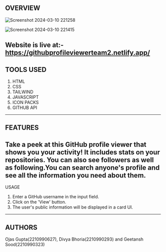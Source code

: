 OVERVIEW
-----

![Screenshot 2024-03-10 221258](https://github.com/Ignoble-Immortal/FEE2Project-1/assets/123066928/a800d78d-4e32-402d-b938-6c487ed80ddf)

![Screenshot 2024-03-10 221415](https://github.com/Ignoble-Immortal/FEE2Project-1/assets/123066928/0034fe8a-2df4-4bdd-aefa-738fc4356bcb)

Website is live at:- https://githubprofileviewerteam2.netlify.app/
-----

TOOLS USED
-----

1. HTML
2. CSS
3. TAILWIND
4. JAVASCRIPT
5. ICON PACKS
6. GITHUB API
-----

FEATURES
-----

Take a peek at this GitHub profile viewer that shows you your activity! It includes stats on your repositories. You can also see followers as well as following.You can search anyone's profile and see all the information you need about them.
-----

USAGE
1. Enter a GitHub username in the input field.
2. Click on the 'View' button.
3. The user's public information will be displayed in a card UI.
-----

AUTHORS
-----
Ojas Gupta(2210990627), Divya Bhoria(2210990293) and Geetansh Sood(2210990323)
